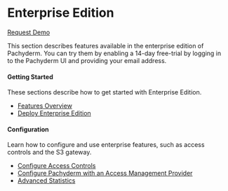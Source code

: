 # Enterprise Edition

<div class="btn">
  <div class="center-screen">
    <a href="https://share.hsforms.com/1kC3bWgvMQve902wrlyh8RA2ttwt">Request Demo</a>
  </div>
</div>

This section describes features available in the enterprise
edition of Pachyderm. You can try them by enabling a
14-day free-trial by logging in to the Pachyderm UI and
providing your email address.

<div class="row">
  <div class="column-2">
    <div class="card-square mdl-card mdl-shadow--2dp">
      <div class="mdl-card__title mdl-card--expand">
        <h4 class="mdl-card__title-text">Getting Started &nbsp;&nbsp;&nbsp;<i class="fa fa-rocket"></i></h4>
      </div>
      <div class="mdl-card__supporting-text">
        These sections describe how to get started
        with Enterprise Edition.
      </div>
      <div class="mdl-card__actions mdl-card--border">
        <ul>
          <li><a href="overview/" class="mdl-button mdl-button--colored mdl-js-button mdl-js-ripple-effect">
            Features Overview
          </a>
          </li>
          <li><a href="deployment/" class="mdl-button mdl-button--colored mdl-js-button mdl-js-ripple-effect">
            Deploy Enterprise Edition
          </a>
          </li>
       </ul>
      </div>
    </div>
  </div>
  <div class="column-2">
    <div class="card-square mdl-card mdl-shadow--2dp">
      <div class="mdl-card__title mdl-card--expand">
        <h4 class="mdl-card__title-text">Configuration &nbsp;&nbsp;&nbsp;<i class="fa fa-cogs"></i></h4>
      </div>
      <div class="mdl-card__supporting-text">
        Learn how to configure and use enterprise
        features, such as access controls and
        the S3 gateway.
      </div>
      <div class="mdl-card__actions mdl-card--border">
        <ul>
          <li><a href="auth/auth/" class="mdl-button mdl-button--colored mdl-js-button mdl-js-ripple-effect">
            Configure Access Controls
          </a>
          </li>
          <li><a href="saml/" class="mdl-button mdl-button--colored mdl-js-button mdl-js-ripple-effect">
            Configure Pachyderm with an Access Management Provider
          </a>
          </li>
          <li><a href="stats/" class="mdl-button mdl-button--colored mdl-js-button mdl-js-ripple-effect">
            Advanced Statistics
          </a>
          </li>
        </ul>
       </div>
     </div>
  </div>
</div>
